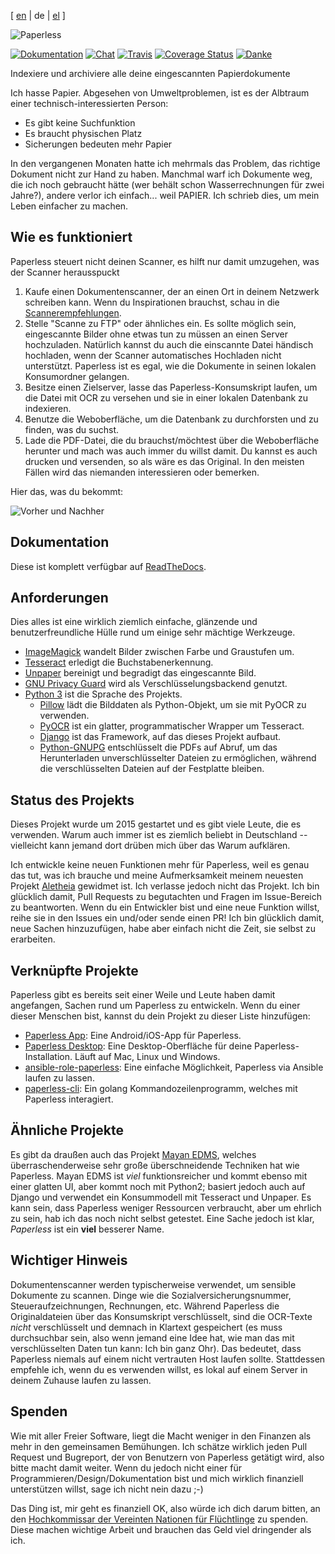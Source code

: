 [ [en](README.md) | de | [el](README-el.md) ]

![Paperless](https://raw.githubusercontent.com/the-paperless-project/paperless/master/src/paperless/static/paperless/img/logo-dark.png)

[![Dokumentation](https://readthedocs.org/projects/paperless/badge/?version=latest)](https://paperless.readthedocs.org/) [![Chat](https://badges.gitter.im/the-paperless-project/paperless.svg)](https://gitter.im/danielquinn/paperless) [![Travis](https://travis-ci.org/the-paperless-project/paperless.svg?branch=master)](https://travis-ci.org/the-paperless-project/paperless) [![Coverage Status](https://coveralls.io/repos/github/the-paperless-project/paperless/badge.svg?branch=master)](https://coveralls.io/github/the-paperless-project/paperless?branch=master) [![Danke](https://img.shields.io/badge/THANKS-md-ff69b4.svg)](https://github.com/the-paperless-project/paperless/blob/master/THANKS.md)

Indexiere und archiviere alle deine eingescannten Papierdokumente

Ich hasse Papier. Abgesehen von Umweltproblemen, ist es der Albtraum einer technisch-interessierten Person:

* Es gibt keine Suchfunktion
* Es braucht physischen Platz
* Sicherungen bedeuten mehr Papier

In den vergangenen Monaten hatte ich mehrmals das Problem, das richtige Dokument nicht zur Hand zu haben. Manchmal warf ich Dokumente weg, die ich noch gebraucht hätte (wer behält schon Wasserrechnungen für zwei Jahre?), andere verlor ich einfach... weil PAPIER. Ich schrieb dies, um mein Leben einfacher zu machen.



## Wie es funktioniert

Paperless steuert nicht deinen Scanner, es hilft nur damit umzugehen, was der Scanner herausspuckt

1. Kaufe einen Dokumentenscanner, der an einen Ort in deinem Netzwerk schreiben kann. Wenn du Inspirationen brauchst, schau in die [Scannerempfehlungen](https://paperless.readthedocs.io/en/latest/scanners.html).
2. Stelle "Scanne zu FTP" oder ähnliches ein. Es sollte möglich sein, eingescannte Bilder ohne etwas tun zu müssen an einen Server hochzuladen. Natürlich kannst du auch die einscannte Datei händisch hochladen, wenn der Scanner automatisches Hochladen nicht unterstützt. Paperless ist es egal, wie die Dokumente in seinen lokalen Konsumordner gelangen.
3. Besitze einen Zielserver, lasse das Paperless-Konsumskript laufen, um die Datei mit OCR zu versehen und sie in einer lokalen Datenbank zu indexieren.
4. Benutze die Weboberfläche, um die Datenbank zu durchforsten und zu finden, was du suchst.
5. Lade die PDF-Datei, die du brauchst/möchtest über die Weboberfläche herunter und mach was auch immer du willst damit.  Du kannst es auch drucken und versenden, so als wäre es das Original. In den meisten Fällen wird das niemanden interessieren oder bemerken.

Hier das, was du bekommt:

![Vorher und Nachher](https://raw.githubusercontent.com/the-paperless-project/paperless/master/docs/_static/screenshot.png)


## Dokumentation

Diese ist komplett verfügbar auf [ReadTheDocs](https://paperless.readthedocs.org/).


## Anforderungen

Dies alles ist eine wirklich ziemlich einfache, glänzende und benutzerfreundliche Hülle rund um einige sehr mächtige Werkzeuge.

* [ImageMagick](http://imagemagick.org/) wandelt Bilder zwischen Farbe und Graustufen um.
* [Tesseract](https://github.com/tesseract-ocr) erledigt die Buchstabenerkennung.
* [Unpaper](https://www.flameeyes.eu/projects/unpaper) bereinigt und begradigt das eingescannte Bild.
* [GNU Privacy Guard](https://gnupg.org/) wird als Verschlüsselungsbackend genutzt.
* [Python 3](https://python.org/) ist die Sprache des Projekts.
  * [Pillow](https://pypi.python.org/pypi/pillowfight/) lädt die Bilddaten als Python-Objekt, um sie mit PyOCR zu verwenden.
  * [PyOCR](https://github.com/jflesch/pyocr) ist ein glatter, programmatischer Wrapper um Tesseract.
  * [Django](https://www.djangoproject.com/) ist das Framework, auf das dieses Projekt aufbaut.
  * [Python-GNUPG](http://pythonhosted.org/python-gnupg/) entschlüsselt die PDFs auf Abruf, um das Herunterladen unverschlüsselter Dateien zu ermöglichen, während die verschlüsselten Dateien auf der Festplatte bleiben.


## Status des Projekts

Dieses Projekt wurde um 2015 gestartet und es gibt viele Leute, die es verwenden. Warum auch immer ist es ziemlich beliebt in Deutschland -- vielleicht kann jemand dort drüben mich über das Warum aufklären.

Ich entwickle keine neuen Funktionen mehr für Paperless, weil es genau das tut, was ich brauche und meine Aufmerksamkeit meinem neuesten Projekt [Aletheia](https://github.com/danielquinn/aletheia) gewidmet ist. Ich verlasse jedoch nicht das Projekt. Ich bin glücklich damit, Pull Requests zu begutachten und Fragen im Issue-Bereich zu beantworten. Wenn du ein Entwickler bist und eine neue Funktion willst, reihe sie in den Issues ein und/oder sende einen PR! Ich bin glücklich damit, neue Sachen hinzuzufügen, habe aber einfach nicht die Zeit, sie selbst zu erarbeiten.


## Verknüpfte Projekte

Paperless gibt es bereits seit einer Weile und Leute haben damit angefangen, Sachen rund um Paperless zu entwickeln. Wenn du einer dieser Menschen bist, kannst du dein Projekt zu dieser Liste hinzufügen:

* [Paperless App](https://github.com/bauerj/paperless_app): Eine Android/iOS-App für Paperless.
* [Paperless Desktop](https://github.com/thomasbrueggemann/paperless-desktop): Eine Desktop-Oberfläche für deine Paperless-Installation. Läuft auf Mac, Linux und Windows.
* [ansible-role-paperless](https://github.com/ovv/ansible-role-paperless): Eine einfache Möglichkeit, Paperless via Ansible laufen zu lassen.
* [paperless-cli](https://github.com/stgarf/paperless-cli): Ein golang Kommandozeilenprogramm, welches mit Paperless interagiert.


## Ähnliche Projekte

Es gibt da draußen auch das Projekt [Mayan EDMS](https://mayan.readthedocs.org/en/latest/), welches überraschenderweise sehr große überschneidende Techniken hat wie Paperless. Mayan EDMS ist *viel* funktionsreicher und kommt ebenso mit einer glatten UI, aber kommt noch mit Python2; basiert jedoch auch auf Django und verwendet ein Konsummodell mit Tesseract und Unpaper. Es kann sein, dass Paperless weniger Ressourcen verbraucht, aber um ehrlich zu sein, hab ich das noch nicht selbst getestet. Eine Sache jedoch ist klar, *Paperless* ist ein **viel** besserer Name.


## Wichtiger Hinweis

Dokumentenscanner werden typischerweise verwendet, um sensible Dokumente zu scannen. Dinge wie die Sozialversicherungsnummer, Steueraufzeichnungen, Rechnungen, etc. Während Paperless die Originaldateien über das Konsumskript verschlüsselt, sind die OCR-Texte *nicht* verschlüsselt und demnach in Klartext gespeichert (es muss durchsuchbar sein, also wenn jemand eine Idee hat, wie man das mit verschlüsselten Daten tun kann: Ich bin ganz Ohr). Das bedeutet, dass Paperless niemals auf einem nicht vertrauten Host laufen sollte. Stattdessen empfehle ich, wenn du es verwenden willst, es lokal auf einem Server in deinem Zuhause laufen zu lassen.


## Spenden

Wie mit aller Freier Software, liegt die Macht weniger in den Finanzen als mehr in den gemeinsamen Bemühungen. Ich schätze wirklich jeden Pull Request und Bugreport, der von Benutzern von Paperless getätigt wird, also bitte macht damit weiter. Wenn du jedoch nicht einer für Programmieren/Design/Dokumentation bist und mich wirklich finanziell unterstützen willst, sage ich nicht nein dazu ;-)

Das Ding ist, mir geht es finanziell OK, also würde ich dich darum bitten, an den [Hochkommissar der Vereinten Nationen für Flüchtlinge](https://donate.unhcr.org/int-en/general) zu spenden. Diese machen wichtige Arbeit und brauchen das Geld viel dringender als ich.
